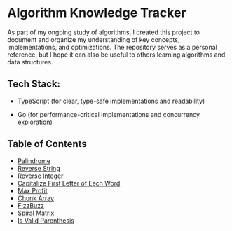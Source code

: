 # Algorithm Knowledge Tracker

As part of my ongoing study of algorithms, I created this project to document and organize my understanding of key concepts, implementations, and optimizations. The repository serves as a personal reference, but I hope it can also be useful to others learning algorithms and data structures.

## Tech Stack:

- TypeScript (for clear, type-safe implementations and readability)

- Go (for performance-critical implementations and concurrency exploration)


## Table of Contents
- [Palindrome](./palindrome/README.md)
- [Reverse String](./reverseString/README.md)
- [Reverse Integer](./reverseInteger/README.md)
- [Capitalize First Letter of Each Word](./capitalize/README.md)
- [Max Profit](./maxProfit/README.md)
- [Chunk Array](./chunkArray/README.md)
- [FizzBuzz](./fizzbuzz/README.md)
- [Spiral Matrix](./spiralMatrix/README.md)
- [Is Valid Parenthesis](./isValidParenthesis/README.md)